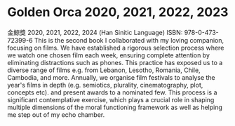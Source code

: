 # Golden Orca 2020, 2021, 2022, 2023
金鯨獎 2020, 2021, 2022, 2024 (Han Sinitic Language) ISBN: 978-0-473-72399-6 This is the second book I collaborated with my loving companion, focusing on films. We have established a rigorous selection process where we watch one chosen film each week, ensuring complete attention by eliminating distractions such as phones. This practice has exposed us to a diverse range of films e.g. from Lebanon, Lesotho, Romania, Chile, Cambodia, and more. Annually, we organise film festivals to analyse the year's films in depth (e.g. semiotics, plurality, cinematography, plot, concepts etc). and present awards to a nominated few. This process is a significant contemplative exercise, which plays a crucial role in shaping multiple dimensions of the moral functioning framework as well as helping me step out of my echo chamber.
